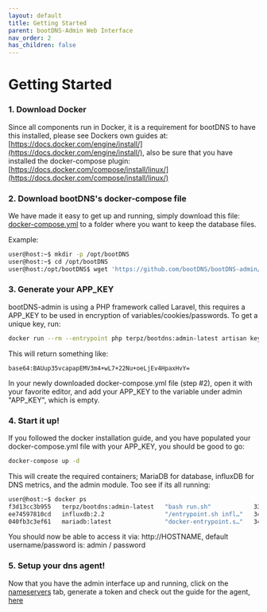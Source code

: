 ```yaml
---
layout: default
title: Getting Started
parent: bootDNS-Admin Web Interface
nav_order: 2
has_children: false
---
```


# Getting Started

### 1. Download Docker
Since all components run in Docker, it is a requirement for bootDNS to have this installed, please see Dockers own guides at: [https://docs.docker.com/engine/install/](https://docs.docker.com/engine/install/), also be sure that you have installed the docker-compose plugin: [https://docs.docker.com/compose/install/linux/](https://docs.docker.com/compose/install/linux/)

### 2. Download bootDNS's docker-compose file
We have made it easy to get up and running, simply download this file: [docker-compose.yml](https://github.com/bootDNS/bootDNS-admin/blob/main/docker-compose.yml) to a folder where you want to keep the database files.

Example:
```bash
user@host:~$ mkdir -p /opt/bootDNS
user@host:~$ cd /opt/bootDNS
user@host:/opt/bootDNS$ wget 'https://github.com/bootDNS/bootDNS-admin/blob/main/docker-compose.yml?raw=true' -O docker-compose.yml
```
    
### 3. Generate your APP_KEY
bootDNS-admin is using a PHP framework called Laravel, this requires a APP_KEY to be used in encryption of variables/cookies/passwords.
To get a unique key, run:

```bash
docker run --rm --entrypoint php terpz/bootdns:admin-latest artisan key:generate --show
```

This will return something like:
```
base64:BAUup35vcapapEMV3m4+wL7+22Nu+oeLjEv4HpaxHvY=
```

In your newly downloaded docker-compose.yml file (step #2), open it with your favorite editor, and add your APP_KEY to the variable under admin "APP_KEY", which is empty.

### 4. Start it up! 
If you followed the docker installation guide, and you have populated your docker-compose.yml file with your APP_KEY, you should be good to go:

```bash
docker-compose up -d 
```

This will create the required containers; MariaDB for database, influxDB for DNS metrics, and the admin module.
Too see if its all running:

```bash
user@host:~$ docker ps
f3d13cc3b955   terpz/bootdns:admin-latest   "bash run.sh"            33 seconds ago   Up 31 seconds (healthy)   0.0.0.0:80->80/tcp, :::80->80/tcp                       bootdns-admin-1
ee74597810cd   influxdb:2.2                 "/entrypoint.sh infl…"   34 seconds ago   Up 32 seconds             0.0.0.0:8086->8086/tcp, :::8086->8086/tcp               bootdns-influxdb-1
040fb3c3ef61   mariadb:latest               "docker-entrypoint.s…"   34 seconds ago   Up 32 seconds             3306/tcp                                                bootdns-mariadb-1

```

You should now be able to access it via: http://HOSTNAME, default username/password is: admin / password

### 5. Setup your dns agent!
Now that you have the admin interface up and running, click on the [nameservers](/admin/nameservers.html) tab, generate a token and check out the guide for the agent, [here](/agent/getting-started.html)
